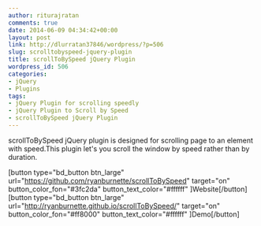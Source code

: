 ```yaml
---
author: riturajratan
comments: true
date: 2014-06-09 04:34:42+00:00
layout: post
link: http://dlurratan37846/wordpress/?p=506
slug: scrolltobyspeed-jquery-plugin
title: scrollToBySpeed jQuery Plugin
wordpress_id: 506
categories:
- jQuery
- Plugins
tags:
- jQuery Plugin for scrolling speedly
- jQuery Plugin to Scroll by Speed
- scrollToBySpeed jQuery Plugin
---
```


scrollToBySpeed jQuery plugin is designed for scrolling page to an element with speed.This plugin let's you scroll the window by speed rather than by duration.

[button type="bd_button btn_large" url="https://github.com/ryanburnette/scrollToBySpeed" target="on" button_color_fon="#3fc2da" button_text_color="#ffffff" ]Website[/button]  [button type="bd_button btn_large" url="http://ryanburnette.github.io/scrollToBySpeed/" target="on" button_color_fon="#ff8000" button_text_color="#ffffff" ]Demo[/button]


